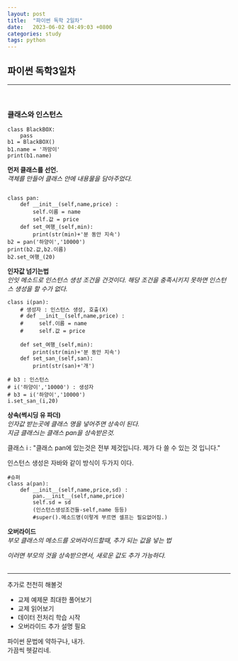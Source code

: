```yaml
---
layout: post
title:  "파이썬 독학 2일차"
date:   2023-06-02 04:49:03 +0800
categories: study
tags: python
---
```

## 파이썬 독학3일차
___
<br>
<h3>클래스와 인스턴스</h3>

```
class BlackBOX:
    pass
b1 = BlackBOX()
b1.name = '까망이'
print(b1.name)

```
**먼저 클래스를 선언.**
<br>
_객체를 만들어 클래스 안에 내용물을 담아주었다._

```

class pan:
    def __init__(self,name,price) :
        self.이름 = name
        self.값 = price
    def set_여행_(self,min):
        print(str(min)+'분 동안 지속')
b2 = pan('하양이','10000')
print(b2.값,b2.이름)
b2.set_여행_(20)
```
**인자값 넘기는법**
<br>
_인잇 메소드로 인스턴스 생성 조건을 건것이다. 해당 조건을 충족시키지 못하면 인스턴스 생성을 할 수가 없다._

```
class i(pan):
    # 생성자 : 인스턴스 생성, 호출(X)
    # def __init__(self,name,price) :
    #     self.이름 = name
    #     self.값 = price

    def set_여행_(self,min):
        print(str(min)+'분 동안 지속')
    def set_san_(self,san):
        print(str(san)+'개')

# b3 : 인스턴스 
# i('하양이','10000') : 생성자
# b3 = i('하양이','10000')
i.set_san_(i,20)
```
**상속(썩시딩 유 파더)**
<br>
_인자값 받는곳에 클래스 명을 넣어주면 상속이 된다._
<br>
_지금 클래스i는 클래스 pan을 상속받은것._
<br>

클래스 i : "클래스 pan에 있는것은 전부 제것입니다. 제가 다 쓸 수 있는 것 입니다."
<br>

인스턴스 생성은 자바와 같이 방식이 두가지 이다.

```
#슈퍼
class a(pan):
    def __init__(self,name,price,sd) :
        pan.__init__(self,name,price)
        self.sd = sd
        (인스턴스생성조건들-self,name 등등)
        #super().메소드명(이렇게 부르면 셀프는 필요없어짐.)
```
**오버라이드**
<br>
_부모 클래스의 메소드를 오버라이드할때, 추가 되는 값을 넣는 법_

_이러면 부모의 것을 상속받으면서, 새로운 값도 추가 가능하다._
<br>
<br>
___

추가로 천천히 해볼것
* 교제 예제문 최대한 풀어보기
* 교제 읽어보기
* 데이터 전처리 학습 시작
* 오버라이드 추가 설명 필요

파이썬 문법에 약하구나, 내가. 
<br>
가끔씩 헷갈리네. 